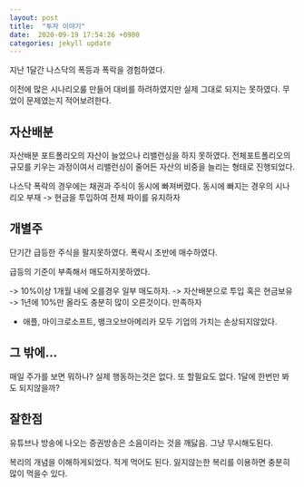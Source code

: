 ```yaml
---
layout: post
title:  "투자 이야기"
date:  2020-09-19 17:54:26 +0900 
categories: jekyll update
---
```


지난 1달간 나스닥의 폭등과 폭락을 경험하였다.

이전에 많은 시나리오룰 만들어 대비를 하려하였지만 실제 그대로 되지는 못하였다. 무었이 문제였는지 적어보려한다.

## 자산배분

자산배분 포트폴리오의 자산이 늘었으나 리밸런싱을 하지 못하였다. 전체포트폴리오의 규모를 키우는 과정이여서 리밸런싱이 줄어든 자산의 비중을 늘리는 형태로 진행되었다.

나스닥 폭락의 경우에는 채권과 주식이 동시에 빠져버렸다. 동시에 빠지는 경우의 시나리오 부재 -> 현금을 투입하여 전체 파이를 유지하자

## 개별주

단기간 급등한 주식을 팔지못하였다. 폭락시 초반에 매수하였다.

급등의 기준이 부족해서 매도하지못하였다.

-> 10%이상 1개월 내에 오를경우 일부 매도하자. -> 자산배분으로 투입 혹은 현금보유 -> 1년에 10%만 올라도 충분히 많이 오른것이다. 만족하자

- 애플, 마이크로소프트, 뱅크오브아메리카 모두 기업의 가치는 손상되지않았다.

## 그 밖에...

매일 주가를 보면 뭐하나? 실제 행동하는것은 없다. 또 할필요도 없다. 1달에 한번만 봐도 되지않을까?

## 잘한점

유튜브나 방송에 나오는 증권방송은 소음이라는 것을 깨닳음. 그냥 무시해도된다.

복리의 개념을 이해하게되었다. 적게 먹어도 된다. 잃지않는한 복리를 이용하면 충분히 많이 먹을수 있다.
